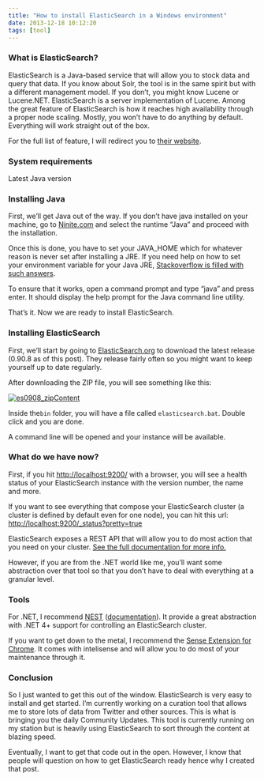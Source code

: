 ```yaml
---
title: "How to install ElasticSearch in a Windows environment"
date: 2013-12-18 10:12:20
tags: [tool]
---
```


### What is ElasticSearch?

ElasticSearch is a Java-based service that will allow you to stock data and query that data. If you know about Solr, the tool is in the same spirit but with a different management model. If you don’t, you might know Lucene or Lucene.NET. ElasticSearch is a server implementation of Lucene. Among the great feature of ElasticSearch is how it reaches high availability through a proper node scaling. Mostly, you won’t have to do anything by default. Everything will work straight out of the box. 

For the full list of feature, I will redirect you to [their website](http://www.elasticsearch.org/overview/).

### System requirements

Latest Java version

### Installing Java

First, we’ll get Java out of the way. If you don’t have java installed on your machine, go to [Ninite.com](http://ninite.com/) and select the runtime “Java” and proceed with the installation.

Once this is done, you have to set your JAVA_HOME which for whatever reason is never set after installing a JRE. If you need help on how to set your environment variable for your Java JRE, [Stackoverflow is filled with such answers](http://stackoverflow.com/questions/2619584/how-to-set-java-home-on-windows-7).

To ensure that it works, open a command prompt and type “java” and press enter. It should display the help prompt for the Java command line utility.

That’s it. Now we are ready to install ElasticSearch.

### Installing ElasticSearch

First, we’ll start by going to [ElasticSearch.org](http://www.elasticsearch.org/download/) to download the latest release (0.90.8 as of this post). They release fairly often so you might want to keep yourself up to date regularly. 

After downloading the ZIP file, you will see something like this:

[![es0908_zipContent](/posts/files/es0908_zipContent_thumb.png "es0908_zipContent")](/posts/files/es0908_zipContent.png)

Inside the`bin` folder, you will have a file called `elasticsearch.bat`. Double click and you are done.

A command line will be opened and your instance will be available.

### What do we have now?

First, if you hit [http://localhost:9200/](http://localhost:9200/) with a browser, you will see a health status of your ElasticSearch instance with the version number, the name and more.

If you want to see everything that compose your ElasticSearch cluster (a cluster is defined by default even for one node), you can hit this url: [http://localhost:9200/_status?pretty=true](http://localhost:9200/_status?pretty=true)

ElasticSearch exposes a REST API that will allow you to do most action that you need on your cluster. [See the full documentation for more info.](http://www.elasticsearch.org/guide/en/elasticsearch/reference/current/index.html)&nbsp;

However, if you are from the .NET world like me, you’ll want some abstraction over that tool so that you don’t have to deal with everything at a granular level. 

### Tools

For .NET, I recommend [NEST](http://www.nuget.org/packages/NEST/) ([documentation](http://nest.azurewebsites.net/)). It provide a great abstraction with .NET 4+ support for controlling an ElasticSearch cluster.

If you want to get down to the metal, I recommend the [Sense Extension for Chrome](https://chrome.google.com/webstore/detail/sense/doinijnbnggojdlcjifpdckfokbbfpbo/details). It comes with intelisense and will allow you to do most of your maintenance through it.

### Conclusion

So I just wanted to get this out of the window. ElasticSearch is very easy to install and get started. I’m currently working on a curation tool that allows me to store lots of data from Twitter and other sources. This is what is bringing you the daily Community Updates. This tool is currently running on my station but is heavily using ElasticSearch to sort through the content at blazing speed. 

Eventually, I want to get that code out in the open. However, I know that people will question on how to get ElasticSearch ready hence why I created that post.